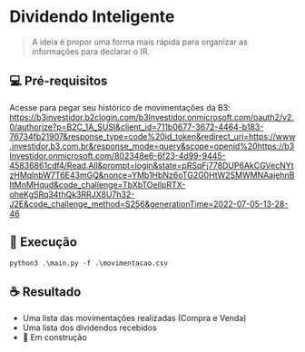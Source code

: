# Dividendo Inteligente

> A ideia é propor uma forma mais rápida para organizar as informações para declarar o IR.
## 💻 Pré-requisitos

Acesse para pegar seu histórico de movimentações da B3: https://b3investidor.b2clogin.com/b3Investidor.onmicrosoft.com/oauth2/v2.0/authorize?p=B2C_1A_SUSI&client_id=711b0677-3672-4464-b183-76734fb21907&response_type=code%20id_token&redirect_uri=https://www.investidor.b3.com.br&response_mode=query&scope=openid%20https://b3Investidor.onmicrosoft.com/802348e6-6f23-4d99-9445-45836861cdf4/Read.All&prompt=login&state=pRSqFj778DUP6AkCGVecNYtzHMqlnbW7T6E43mGQ&nonce=YMb1HbNz6oTG2G0HtW2SMWMNAajehnBItMnMHqud&code_challenge=TbXbTOeIlpRTX-oheKgSRq34thQk3RRJX8U7h32-J2E&code_challenge_method=S256&generationTime=2022-07-05-13-28-46
## 🚀 Execução

```
python3 .\main.py -f .\movimentacao.csv
```

## ☕ Resultado

* Uma lista das movimentações realizadas (Compra e Venda)
* Uma lista dos dividendos recebidos
* 🚧 Em construção

